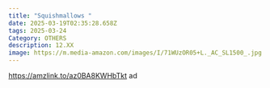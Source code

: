 ```yaml
---
title: "Squishmallows "
date: 2025-03-19T02:35:28.658Z
tags: 2025-03-24
Category: OTHERS
description: 12.XX
image: https://m.media-amazon.com/images/I/71WUzOR05+L._AC_SL1500_.jpg
---
```

https://amzlink.to/az0BA8KWHbTkt    ad